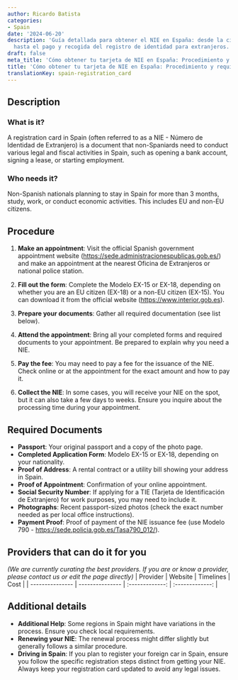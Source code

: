 ```yaml
---
author: Ricardo Batista
categories:
- Spain
date: '2024-06-20'
description: 'Guía detallada para obtener el NIE en España: desde la cita y documentos
  hasta el pago y recogida del registro de identidad para extranjeros.'
draft: false
meta_title: 'Cómo obtener tu tarjeta de NIE en España: Procedimiento y requisitos'
title: 'Cómo obtener tu tarjeta de NIE en España: Procedimiento y requisitos'
translationKey: spain-registration_card
---
```



## Description
### What is it?
A registration card in Spain (often referred to as a NIE - Número de Identidad de Extranjero) is a document that non-Spaniards need to conduct various legal and fiscal activities in Spain, such as opening a bank account, signing a lease, or starting employment.

### Who needs it?
Non-Spanish nationals planning to stay in Spain for more than 3 months, study, work, or conduct economic activities. This includes EU and non-EU citizens.

## Procedure
1. **Make an appointment**: Visit the official Spanish government appointment website (https://sede.administracionespublicas.gob.es/) and make an appointment at the nearest Oficina de Extranjeros or national police station.

2. **Fill out the form**: Complete the Modelo EX-15 or EX-18, depending on whether you are an EU citizen (EX-18) or a non-EU citizen (EX-15). You can download it from the official website (https://www.interior.gob.es).

3. **Prepare your documents**: Gather all required documentation (see list below).

4. **Attend the appointment**: Bring all your completed forms and required documents to your appointment. Be prepared to explain why you need a NIE.

5. **Pay the fee**: You may need to pay a fee for the issuance of the NIE. Check online or at the appointment for the exact amount and how to pay it.

6. **Collect the NIE**: In some cases, you will receive your NIE on the spot, but it can also take a few days to weeks. Ensure you inquire about the processing time during your appointment.

## Required Documents
- **Passport**: Your original passport and a copy of the photo page.
- **Completed Application Form**: Modelo EX-15 or EX-18, depending on your nationality.
- **Proof of Address**: A rental contract or a utility bill showing your address in Spain.
- **Proof of Appointment**: Confirmation of your online appointment.
- **Social Security Number**: If applying for a TIE (Tarjeta de Identificación de Extranjero) for work purposes, you may need to include it.
- **Photographs**: Recent passport-sized photos (check the exact number needed as per local office instructions).
- **Payment Proof**: Proof of payment of the NIE issuance fee (use Modelo 790 - https://sede.policia.gob.es/Tasa790_012/).

## Providers that can do it for you
_(We are currently curating the best providers. If you are or know a provider, please contact us or edit the page directly)_
| Provider        |     Website     |     Timelines    |       Cost      |
| --------------- | --------------- |  :-------------: | :-------------: |

## Additional details
- **Additional Help**: Some regions in Spain might have variations in the process. Ensure you check local requirements.
- **Renewing your NIE**: The renewal process might differ slightly but generally follows a similar procedure.
- **Driving in Spain**: If you plan to register your foreign car in Spain, ensure you follow the specific registration steps distinct from getting your NIE. Always keep your registration card updated to avoid any legal issues.